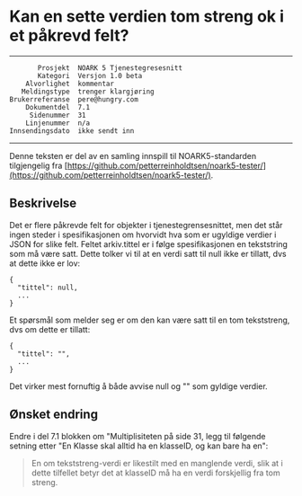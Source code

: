 Kan en sette verdien tom streng ok i et påkrevd felt?
=====================================================

 ------------------  ---------------------------------
           Prosjekt  NOARK 5 Tjenestegresesnitt
           Kategori  Versjon 1.0 beta
        Alvorlighet  kommentar
       Meldingstype  trenger klargjøring
    Brukerreferanse  pere@hungry.com
        Dokumentdel  7.1
         Sidenummer  31
        Linjenummer  n/a
    Innsendingsdato  ikke sendt inn
 ------------------  ---------------------------------

Denne teksten er del av en samling innspill til NOARK5-standarden
tilgjengelig fra
[https://github.com/petterreinholdtsen/noark5-tester/](https://github.com/petterreinholdtsen/noark5-tester/).

Beskrivelse
-----------

Det er flere påkrevde felt for objekter i tjenestegrensesnittet, men
det står ingen steder i spesifikasjonen om hvorvidt hva som er
ugyldige verdier i JSON for slike felt.  Feltet arkiv.tittel er i
følge spesifikasjonen en tekststring som må være satt.  Dette tolker
vi til at en verdi satt til null ikke er tillatt, dvs at dette ikke er
lov:

```
{
  "tittel": null,
  ...
}
```

Et spørsmål som melder seg er om den kan være satt til en tom
tekststreng, dvs om dette er tillatt:

```
{
  "tittel": "",
  ...
}
```

Det virker mest fornuftig å både avvise null og "" som gyldige verdier.

Ønsket endring
--------------

Endre i del 7.1 blokken om "Multiplisiteten på side 31, legg til
følgende setning etter "En Klasse skal alltid ha en klasseID, og kan
bare ha en":

> En om tekststreng-verdi er likestilt med en manglende verdi, slik at
> i dette tilfellet betyr det at klasseID må ha en verdi forskjellig
> fra tom streng.
